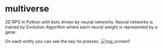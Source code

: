 # multiverse
2D RPG in Python with bots driven by neural networks. Neural networks is trained by Evolution Algorithm where each neural weight is represented by a gene.

On each entity you can see the key he presses.
![rpg_screen1](https://github.com/over-stack/multiverse/assets/50945273/e9d3ae1b-3c2f-4b21-a8d6-f6a0f334d472)
